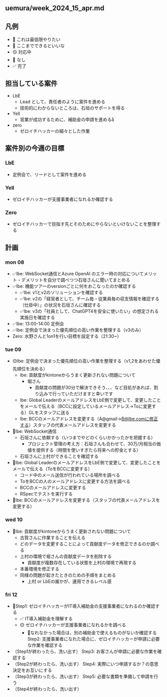 uemura/week_2024_15_apr.md
---

## 凡例
- 📌 これは最低限やりたい
- 💪 ここまでできるといいな
- 🟡 対応中
- 🚫 なし
- ✅ 完了

## 担当している案件
- LbE
  - Lead として、責任者のように案件を進める
  - 技術的にわからないところは、石垣のサポートを得る
- Yell
  - 営業が成功するために、補助金の申請を進めるå
- zero
  - ゼロイチハッカーの細々とした作業

## 案件別の今週の目標
### LbE
- 定例会で、リードとして案件を進める
### Yell
- ゼロイチハッカーが支援事業者になれるか確認する
### Zero
- ゼロイチハッカーで目指す先とそのためにやらないといけないことを整理する

## 計画
### mon 08
- ✅lbe: WebSocket通信とAzure OpenAI のエラー時の対応についてメリット・デメリットを自分で調べつつ石垣さんに聞いてまとめる
- ✅lbe: 機能ツアーのversionごとに何をおこなったのか確認する
  - ✅lbe: v1とv2のソリューションを確認する
  - ✅lbe: v2の「経営者として、チーム毎・従業員毎の収支情報を確認する（仕掛中）」の状況を石垣さんに確認する
  - ✅lbe: v3の「社員として、ChatGPT4を安全に使いたい」の想定される実施日を確認する
- ✅lbe: 13:00-14:00 定例会
- ✅lbe: 定例会で決まった優先順位の高い作業を整理する（v3のみ）
- Zero: 水野さんと1on1を行い目標を設定する（21:30~）

### tue 09
- 🟡lbe: 定例会で決まった優先順位の高い作業を整理する（v1,2をあわせた優先順位を決める）
  - lbe: 貢献度がkintoneからうまく更新されない問題について
    - 堀さん
      - 貢献度の問題が30分で解決できそう、、、など目処があれば、割り込みで行っていただけますと幸いです
  - lbe: Global LeaderのメールアドレスをLbE側で変更して、変更したことをメールで伝える（BCCに設定しているメールアドレス→Toに変更する）GLをスタッフに送る
  - lbe: BCCのメールアドレスを変更する（A@gmail→B@lbe.comに修正する）スタッフの代表メールアドレスを変更する
- 📌lbe: WebSocket通信
  - 石垣さんに依頼する（いつまでやどのくらいかかったかを把握する）
    - プロジェクト管理の考え方：石垣さんも合わせて、30万/月相当の価値を提供する（時間を使いすぎたら将来への貯金とする）
  - 石垣さんに上村ができることを確認する
- 📌lbe: Global LeaderのメールアドレスをLbE側で変更して、変更したことをメールで伝える（ToをBCCに変更する）
  - コード中のメール送信が行われている場所を調べる
  - ToをBCCの人のメールアドレスに変更する方法を調べる
  - BCCのメールアドレスに変更する
  - RSpecでテストを実行する
- 📌lbe: BCCのメールアドレスを変更する（スタッフの代表メールアドレスを変更する）

### wed 10
- 💪lbe: 貢献度がkintoneからうまく更新されない問題について
  - 古賀さんに作業することを伝える
  - どのデータを変更することによって貢献度データを修正できるのか調べる
  - 上村の環境で堀さんの貢献度データを削除する
    - 貢献度が複数存在している状態を上村の環境で再現する
  - 本番環境を修正する
  - 同様の問題が起きたときのための手順をまとめる
    - 上村 or LbEの誰かが、運用できるレベル感


### fri 12
- 📌Step1: ゼロイチハッカーがIT導入補助金の支援事業者になれるのか確認する
  - ✅ IT導入補助金を理解する
  - 🟡 ゼロイチハッカーが支援事業者になれるかを調べる
    - 📌なれなかった場合は、別の補助金で使えるものがないか確認する
Step2: 支援事業者になれた場合に、ゼロイチハッカーが申請に必要な作業を確認する
- （Step1が終わったら、洗い出す）
Step3: お客さんが申請に必要な作業を確認する
- （Step2が終わったら、洗い出す）
Step4: 実際にいつ申請するか？の意思決定をお互いにする
- （Step3が終わったら、洗い出す）
Step5: 必要な書類を準備して申請を行う
- （Step4が終わったら、洗い出す）

